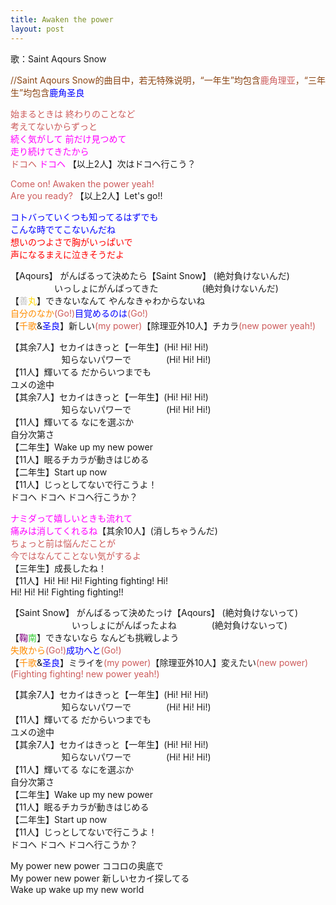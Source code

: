 ```yaml
---
title: Awaken the power
layout: post
---
```

歌：Saint Aqours Snow

<p><font color="saddlebrown">//Saint Aqours Snow的曲目中，若无特殊说明，“一年生”均包含<font color="indianred">鹿角理亚</font>，“三年生”均包含<font color="blue">鹿角圣良</font></font></p>

<p><font color="indianred">始まるときは 終わりのことなど<br />
考えてないからずっと</font><br />
<font color="magenta">続く気がして 前だけ見つめて<br />
走り続けてきたから</font><br />
<font color="indianred">ドコヘ</font> <font color="magenta">ドコヘ</font> 【以上2人】次はドコヘ行こう？</p>

<p><font color="indianred">Come on! Awaken the power yeah!<br />
Are you ready?</font> 【以上2人】Let's go!!</p>

<p><font color="blue">コトバっていくつも知ってるはずでも<br />
こんな時でてこないんだね</font><br />
<font color="red">想いのつよさで胸がいっぱいで<br />
声になるまえに泣きそうだよ</font></p>

<p>【Aqours】 がんばるって決めたら【Saint Snow】 (絶対負けないんだ)<br />
　　　　　いっしょにがんばってきた　　　　　(絶対負けないんだ)<br />
【<font color="silver">善</font><font color="gold">丸</font>】できないなんて やんなきゃわからないね<br />
<font color="darkorange">自分のなか</font><font color="indianred">(Go!)</font><font color="blue">目覚めるのは</font><font color="indianred">(Go!)</font><br />
【<font color="darkorange">千歌</font>&<font color="blue">圣良</font>】新しい<font color="indianred">(my power)</font>【除理亚外10人】チカラ<font color="indianred">(new power yeah!)</font></p>

<p>【其余7人】セカイはきっと【一年生】(Hi! Hi! Hi!)<br />
　　　　　&nbsp;&nbsp;&nbsp;知らないパワーで　　　　(Hi! Hi! Hi!)<br />
【11人】輝いてる だからいつまでも<br />
ユメの途中<br />
【其余7人】セカイはきっと【一年生】(Hi! Hi! Hi!)<br />
　　　　　&nbsp;&nbsp;&nbsp;知らないパワーで　　　　(Hi! Hi! Hi!)<br />
【11人】輝いてる なにを選ぶか<br />
自分次第さ<br />
【二年生】Wake up my new power<br />
【11人】眠るチカラが動きはじめる<br />
【二年生】Start up now<br />
【11人】じっとしてないで行こうよ！<br />
ドコヘ ドコヘ ドコヘ行こうか？</p>

<p><font color="magenta">ナミダって嬉しいときも流れて<br />
痛みは消してくれるね</font>【其余10人】(消しちゃうんだ)<br />
<font color="indianred">ちょっと前は悩んだことが<br />
今ではなんてことない気がするよ</font><br />
【三年生】成長したね！<br />
【11人】Hi! Hi! Hi! Fighting fighting! Hi!<br />
Hi! Hi! Hi! Fighting fighting!!</p>

<p>【Saint Snow】 がんばるって決めたっけ【Aqours】 (絶対負けないって)<br />
　　　　　　　いっしょにがんばったよね　　　　(絶対負けないって)<br />
【<font color="purple">鞠</font><font color="limegreen">南</font>】できないなら なんども挑戦しよう<br />
<font color="darkorange">失敗から</font><font color="indianred">(Go!)</font><font color="blue">成功へと</font><font color="indianred">(Go!)</font><br />
【<font color="darkorange">千歌</font>&<font color="blue">圣良</font>】ミライを<font color="indianred">(my power)</font>【除理亚外10人】変えたい<font color="indianred">(new power)</font><br />
<font color="indianred">(Fighting fighting! new power yeah!)</font></p>

<p>【其余7人】セカイはきっと【一年生】(Hi! Hi! Hi!)<br />
　　　　　&nbsp;&nbsp;&nbsp;知らないパワーで　　　　(Hi! Hi! Hi!)<br />
【11人】輝いてる だからいつまでも<br />
ユメの途中<br />
【其余7人】セカイはきっと【一年生】(Hi! Hi! Hi!)<br />
　　　　　&nbsp;&nbsp;&nbsp;知らないパワーで　　　　(Hi! Hi! Hi!)<br />
【11人】輝いてる なにを選ぶか<br />
自分次第さ<br />
【二年生】Wake up my new power<br />
【11人】眠るチカラが動きはじめる<br />
【二年生】Start up now<br />
【11人】じっとしてないで行こうよ！<br />
ドコヘ ドコヘ ドコヘ行こうか？</p>

<p>My power new power ココロの奥底で<br />
My power new power 新しいセカイ探してる<br />
Wake up wake up my new world</p>